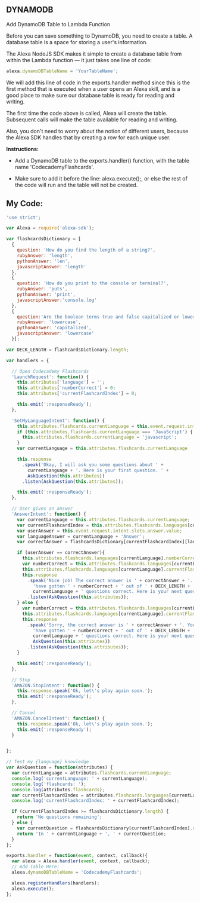 ## DYNAMODB

Add DynamoDB Table to Lambda Function

Before you can save something to DynamoDB, you need to create a table. A database table is a space for storing a user's information.

The Alexa NodeJS SDK makes it simple to create a database table from within the Lambda function — it just takes one line of code:
```js
alexa.dynamoDBTableName = 'YourTableName';
```
We will add this line of code in the exports.handler method since this is the first method that is executed when a user opens an Alexa skill, and is a good place to make sure our database table is ready for reading and writing.

The first time the code above is called, Alexa will create the table. Subsequent calls will make the table available for reading and writing.

Also, you don't need to worry about the notion of different users, because the Alexa SDK handles that by creating a row for each unique user.

**Instructions:**
* Add a DynamoDB table to the exports.handler() function, with the table name 'CodecademyFlashcards'.

* Make sure to add it before the line: alexa.execute();, or else the rest of the code will run and the table will not be created.

## **My Code:**
```js
'use strict';

var Alexa = require('alexa-sdk');

var flashcardsDictionary = [
  {
    question: 'How do you find the length of a string?',
    rubyAnswer: 'length',
    pythonAnswer: 'len',
    javascriptAnswer: 'length'
  },
  {
    question: 'How do you print to the console or terminal?',
    rubyAnswer: 'puts',
    pythonAnswer: 'print',
    javascriptAnswer:'console.log'
  },
  {
    question:'Are the boolean terms true and false capitalized or lowercase?',
    rubyAnswer: 'lowercase',
    pythonAnswer: 'capitalized',
    javascriptAnswer: 'lowercase'
  }];

var DECK_LENGTH = flashcardsDictionary.length;

var handlers = {

  // Open Codecademy Flashcards
  'LaunchRequest': function() {
    this.attributes['language'] = '';
    this.attributes['numberCorrect'] = 0;
    this.attributes['currentFlashcardIndex'] = 0;

    this.emit(':responseReady');
  },

  'SetMyLanguageIntent': function() {
    this.attributes.flashcards.currentLanguage = this.event.request.intent.slots.languages.value;
    if (this.attributes.flashcards.currentLanguage === 'JavaScript') {
      this.attributes.flashcards.currentLanguage = 'javascript';
    }
    var currentLanguage = this.attributes.flashcards.currentLanguage

    this.response
      .speak('Okay, I will ask you some questions about ' +
        currentLanguage + '. Here is your first question. ' + 
        AskQuestion(this.attributes))
      .listen(AskQuestion(this.attributes));

    this.emit(':responseReady');
  },

  // User gives an answer
  'AnswerIntent': function() {
    var currentLanguage = this.attributes.flashcards.currentLanguage;
    var currentFlashcardIndex = this.attributes.flashcards.languages[currentLanguage].currentFlashcardIndex;
    var userAnswer = this.event.request.intent.slots.answer.value;
    var languageAnswer = currentLanguage + 'Answer';
    var correctAnswer = flashcardsDictionary[currentFlashcardIndex][languageAnswer];

    if (userAnswer == correctAnswer){
      this.attributes.flashcards.languages[currentLanguage].numberCorrect++;
      var numberCorrect = this.attributes.flashcards.languages[currentLanguage].numberCorrect;
      this.attributes.flashcards.languages[currentLanguage].currentFlashcardIndex++;
      this.response
        .speak('Nice job! The correct answer is ' + correctAnswer + '. You ' +
          'have gotten ' + numberCorrect + ' out of ' + DECK_LENGTH + ' ' +
          currentLanguage + ' questions correct. Here is your next question. ' + AskQuestion(this.attributes))
        .listen(AskQuestion(this.attributes));
    } else {
      var numberCorrect = this.attributes.flashcards.languages[currentLanguage].numberCorrect;
      this.attributes.flashcards.languages[currentLanguage].currentFlashcardIndex++;
      this.response
        .speak('Sorry, the correct answer is ' + correctAnswer + '. You ' +
          'have gotten ' + numberCorrect + ' out of ' + DECK_LENGTH + ' ' +
          currentLanguage + ' questions correct. Here is your next question. ' + 
          AskQuestion(this.attributes))
        .listen(AskQuestion(this.attributes));
    }

    this.emit(':responseReady');
  },

  // Stop
  'AMAZON.StopIntent': function() {
    this.response.speak('Ok, let\'s play again soon.');
    this.emit(':responseReady');
  },

  // Cancel
  'AMAZON.CancelIntent': function() {
    this.response.speak('Ok, let\'s play again soon.');
    this.emit(':responseReady');
  }


};

// Test my {language} knowledge
var AskQuestion = function(attributes) {
  var currentLanguage = attributes.flashcards.currentLanguage;
  console.log('currentLanguage: ' + currentLanguage);
  console.log('flashcards: ');
  console.log(attributes.flashcards);
  var currentFlashcardIndex = attributes.flashcards.languages[currentLanguage].currentFlashcardIndex;
  console.log('currentFlashcardIndex: ' + currentFlashcardIndex);

  if (currentFlashcardIndex >= flashcardsDictionary.length) {
    return 'No questions remaining';
  } else {
    var currentQuestion = flashcardsDictionary[currentFlashcardIndex].question;
    return 'In ' + currentLanguage + ', ' + currentQuestion;
  }
};

exports.handler = function(event, context, callback){
  var alexa = Alexa.handler(event, context, callback);
  // Add Table Here:
  alexa.dynamoDBTableName = 'CodecademyFlashcards';

  alexa.registerHandlers(handlers);
  alexa.execute();
};
```
